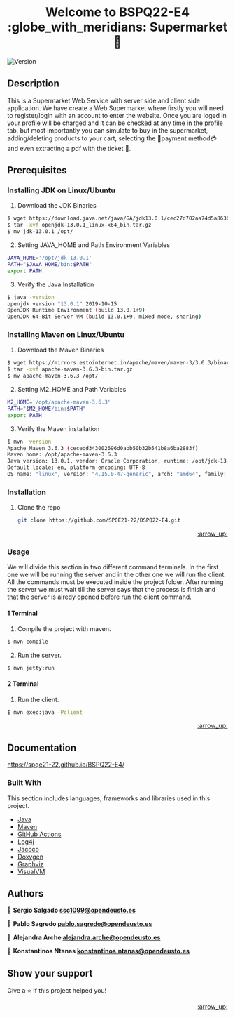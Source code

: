 <h1 align="center">Welcome to BSPQ22-E4 :globe_with_meridians: Supermarket 👋</h1>
<p>
  <img alt="Version" src="https://img.shields.io/badge/version-1.0.0-blue.svg?cacheSeconds=2592000" />
</p>


## Description
This is a Supermarket Web Service with server side and client side application. We have create a Web Supermarket where firstly you will need to register/login with an account to enter the website. Once you are loged in your profile will be charged and it can be checked at any time in the profile tab, but most importantly you can simulate to buy in the supermarket, adding/deleting products to your cart, selecting the :money_with_wings:payment method:credit_card: and even extracting a pdf with the ticket :receipt:.


## Prerequisites

### Installing JDK on Linux/Ubuntu

 1. Download the JDK Binaries 
  ```sh
  $ wget https://download.java.net/java/GA/jdk13.0.1/cec27d702aa74d5a8630c65ae61e4305/9/GPL/openjdk-13.0.1_linux-x64_bin.tar.gz
  $ tar -xvf openjdk-13.0.1_linux-x64_bin.tar.gz
  $ mv jdk-13.0.1 /opt/
  ```
 2. Setting JAVA_HOME and Path Environment Variables
  ```sh
  JAVA_HOME='/opt/jdk-13.0.1'
  PATH="$JAVA_HOME/bin:$PATH"
  export PATH
  ```
 3. Verify the Java Installation
   ```sh
  $ java -version
  openjdk version "13.0.1" 2019-10-15
  OpenJDK Runtime Environment (build 13.0.1+9)
  OpenJDK 64-Bit Server VM (build 13.0.1+9, mixed mode, sharing)
  ```


### Installing Maven on Linux/Ubuntu

 1.  Download the Maven Binaries 
  ```sh
  $ wget https://mirrors.estointernet.in/apache/maven/maven-3/3.6.3/binaries/apache-maven-3.6.3-bin.tar.gz
  $ tar -xvf apache-maven-3.6.3-bin.tar.gz
  $ mv apache-maven-3.6.3 /opt/
  ```
 2.  Setting M2_HOME and Path Variables
  ```sh
  M2_HOME='/opt/apache-maven-3.6.3'
  PATH="$M2_HOME/bin:$PATH"
  export PATH
  ```
 3.  Verify the Maven installation
  ```sh
  $ mvn -version
  Apache Maven 3.6.3 (cecedd343002696d0abb50b32b541b8a6ba2883f)
  Maven home: /opt/apache-maven-3.6.3
  Java version: 13.0.1, vendor: Oracle Corporation, runtime: /opt/jdk-13.0.1
  Default locale: en, platform encoding: UTF-8
  OS name: "linux", version: "4.15.0-47-generic", arch: "amd64", family: "unix"
  ```
### Installation

1. Clone the repo
   ```sh
   git clone https://github.com/SPQE21-22/BSPQ22-E4.git
   ```

<p align="right"><a href="#top">:arrow_up:</a></p>


<!-- USAGE EXAMPLES -->
### Usage

We will divide this section in two different command terminals. In the first one we will be running the server and in the other one we will run the client. All the commands must be executed inside the project folder. After running the server we must wait till the server says that the process is finish and that the server is alredy opened before run the client command.

#### 1 Terminal

  1.  Compile the project with maven.
  ```sh
  $ mvn compile
  ```
  
  2.  Run the server.
  ```sh
  $ mvn jetty:run
  ```
  
#### 2 Terminal

  1.  Run the client.
  ```sh
  $ mvn exec:java -Pclient
  ```

<p align="right"><a href="#top">:arrow_up:</a></p>


## Documentation

  https://spqe21-22.github.io/BSPQ22-E4/
  
### Built With

This section includes languages, frameworks and libraries used in this project.

* [Java](https://nextjs.org/)
* [Maven](https://maven.apache.org/)
* [GitHub Actions](https://docs.github.com/es/actions)
* [Log4j](https://vuejs.org/)
* [Jacoco](https://www.jacoco.org/jacoco/trunk/doc/)
* [Doxygen](https://laravel.com)
* [Graphviz](https://getbootstrap.com)
* [VisualVM](https://visualvm.github.io/)


## Authors

👤 **Sergio Salgado <ssc1099@opendeusto.es>**

👤 **Pablo Sagredo <pablo.sagredo@opendeusto.es>**

👤 **Alejandra Arche <alejandra.arche@opendeusto.es>**

👤 **Konstantinos Ntanas <konstantinos.ntanas@opendeusto.es>**


## Show your support

Give a ⭐️ if this project helped you!

<p align="right"><a href="#top">:arrow_up:</a></p>
